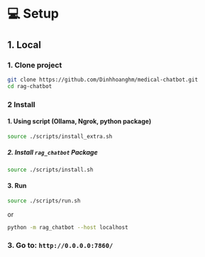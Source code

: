 
# 💻 Setup


## 1. Local

### 1. Clone project

```bash
git clone https://github.com/Dinhhoanghm/medical-chatbot.git
cd rag-chatbot
```

### 2 Install

#### 1. Using script (Ollama, Ngrok, python package)

```bash
source ./scripts/install_extra.sh
```

##### 2. Install `rag_chatbot` Package

```bash
source ./scripts/install.sh
```

#### 3. Run

```bash
source ./scripts/run.sh
```

or

```bash
python -m rag_chatbot --host localhost
```

### 3. Go to: `http://0.0.0.0:7860/`